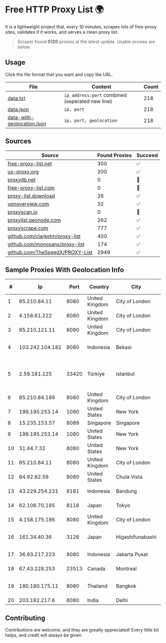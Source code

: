 
# Free HTTP Proxy List 🌍

It is a lightweight project that, every 10 minutes, scrapes lots of free-proxy sites, validates if it works, and serves a clean proxy list.


> Scraper found **5120** proxies at the latest update. Usable proxies are below.

## Usage

Click the file format that you want and copy the URL.


|File|Content|Count|
|----|-------|-----|
|[data.txt](https://raw.githubusercontent.com/themiralay/Proxy-List-World/master/data.txt)|`ip_address:port` combined (seperated new line)|218|
|[data.json](https://raw.githubusercontent.com/themiralay/Proxy-List-World/master/data.json)|`ip, port`|218|
|[data-with-geolocation.json](https://raw.githubusercontent.com/themiralay/Proxy-List-World/master/data-with-geolocation.json)|`ip, port, geolocation`|218|

## Sources

|Source|Found Proxies|Succeed|
|------|-------------|-------|
|[free-proxy-list.net](https://free-proxy-list.net)|300|✅|
|[us-proxy.org](https://www.us-proxy.org)|200|✅|
|[proxydb.net](http://proxydb.net)|0|🚫|
|[free-proxy-list.com](https://free-proxy-list.com/?page=&port=&type%5B%5D=http&type%5B%5D=https&up_time=0&search=Search)|0|🚫|
|[proxy-list.download](https://www.proxy-list.download/HTTP)|26|✅|
|[vpnoverview.com](https://vpnoverview.com/privacy/anonymous-browsing/free-proxy-servers)|32|✅|
|[proxyscan.io](https://www.proxyscan.io)|0|🚫|
|[proxylist.geonode.com](https://proxylist.geonode.com/api/proxy-list?limit=300&page=1&sort_by=lastChecked&sort_type=desc&protocols=http,https)|262|✅|
|[proxyscrape.com](https://api.proxyscrape.com/v2/?request=displayproxies&protocol=http&timeout=10000&country=all&ssl=all&anonymity=all)|777|✅|
|[github.com/clarketm/proxy-list](https://raw.githubusercontent.com/clarketm/proxy-list/master/proxy-list-raw.txt)|400|✅|
|[github.com/monosans/proxy-list](https://raw.githubusercontent.com/monosans/proxy-list/main/proxies/http.txt)|174|✅|
|[github.com/TheSpeedX/PROXY-List](https://raw.githubusercontent.com/TheSpeedX/PROXY-List/master/http.txt)|2949|✅|


## Sample Proxies With Geolocation Info

|#|Ip|Port|Country|City|Internet Service Provider|
|-|--|----|-------|----|-------------------------|
|1|85.210.84.11|8080|United Kingdom|City of London|Microsoft Corporation|
|2|4.158.61.222|8080|United Kingdom|City of London|Microsoft Corporation|
|3|85.210.121.11|8080|United Kingdom|City of London|Microsoft Corporation|
|4|103.242.104.182|8080|Indonesia|Bekasi|PT Lintas Jaringan Nusantara|
|5|2.59.181.125|33420|Türkiye|Istanbul|Kadir Huseyin Tezcan Nosspeed Internet Teknolojileri|
|6|85.210.84.189|8080|United Kingdom|City of London|Microsoft Corporation|
|7|199.195.253.14|1080|United States|New York|FranTech Solutions|
|8|15.235.153.57|8089|Singapore|Singapore|OVH Hosting|
|9|199.195.253.14|1080|United States|New York|FranTech Solutions|
|10|31.44.7.32|8080|United States|New York|ITGLOBAL.COM NL B.V.|
|11|85.210.84.11|8080|United Kingdom|City of London|Microsoft Corporation|
|12|64.92.82.59|8080|United States|Chula Vista|Momentum Telecom, Inc.|
|13|43.229.254.221|8181|Indonesia|Bandung|PT. Media Antar Nusa|
|14|62.106.70.185|8118|Japan|Tokyo|xTom Japan Co., Ltd.|
|15|4.158.175.186|8080|United Kingdom|City of London|Microsoft Corporation|
|16|161.34.40.36|3128|Japan|Higashifunabashi|NTT PC Communications, Inc.|
|17|36.93.217.223|8080|Indonesia|Jakarta Pusat|Telekomunikasi Indonesia|
|18|67.43.228.253|23513|Canada|Montreal|GloboTech Communications|
|19|180.180.175.11|8080|Thailand|Bangkok|TOT Public Company Limited|
|20|203.192.217.6|8080|India|Delhi|Entire In2Cable|



## Contributing

Contributions are welcome, and they are greatly appreciated! Every
little bit helps, and credit will always be given.


